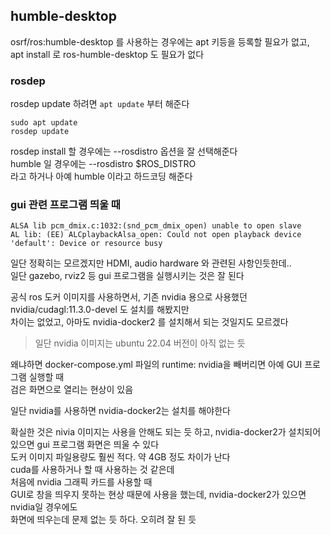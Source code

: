 ## humble-desktop
osrf/ros:humble-desktop 를 사용하는 경우에는 apt 키등을 등록할 필요가 없고,   
apt install 로 ros-humble-desktop 도 필요가 없다   

### rosdep
rosdep update 하려면 `apt update` 부터 해준다

```
sudo apt update
rosdep update
```

rosdep install 할 경우에는 --rosdistro 옵션을 잘 선택해준다   
humble 일 경우에는 --rosdistro $ROS_DISTRO   
라고 하거나 아예 humble 이라고 하드코딩 해준다 


### gui 관련 프로그램 띄울 때
```
ALSA lib pcm_dmix.c:1032:(snd_pcm_dmix_open) unable to open slave
AL lib: (EE) ALCplaybackAlsa_open: Could not open playback device 'default': Device or resource busy
```

일단 정확히는 모르겠지만 HDMI, audio hardware 와 관련된 사항인듯한데..  
일단 gazebo, rviz2 등 gui 프로그램을 실행시키는 것은 잘 된다 


공식 ros 도커 이미지를 사용하면서, 
기존 nvidia 용으로 사용했던 nvidia/cudagl:11.3.0-devel 도 설치를 해봤지만   
차이는 없었고, 아마도 nvidia-docker2 를 설치해서 되는 것일지도 모르겠다   

> 일단 nvidia 이미지는 ubuntu 22.04 버전이 아직 없는 듯   

왜냐하면 docker-compose.yml 파일의 runtime: nvidia을 빼버리면 아예 GUI 프로그램 실행할 때   
검은 화면으로 열리는 현상이 있음

일단 nvidia를 사용하면 nvidia-docker2는 설치를 해야한다

확실한 것은 nivia 이미지는 사용을 안해도 되는 듯 하고, nvidia-docker2가 설치되어 있으면 gui 프로그램 화면은 띄울 수 있다   
도커 이미지 파일용량도 훨씬 적다. 약 4GB 정도 차이가 난다   
cuda를 사용하거나 할 때 사용하는 것 같은데   
처음에 nvidia 그래픽 카드를 사용할 때  
GUI로 창을 띄우지 못하는 현상 때문에 사용을 했는데, nvidia-docker2가 있으면 nvidia일 경우에도   
화면에 띄우는데 문제 없는 듯 하다. 오히려 잘 된 듯 



